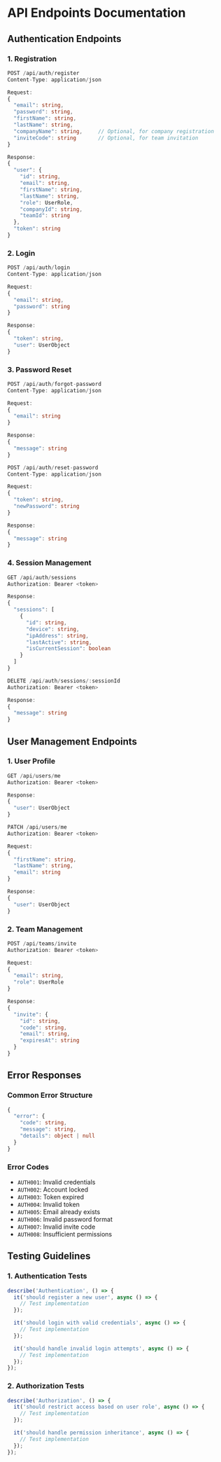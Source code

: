 # API Endpoints Documentation

## Authentication Endpoints

### 1. Registration
```typescript
POST /api/auth/register
Content-Type: application/json

Request:
{
  "email": string,
  "password": string,
  "firstName": string,
  "lastName": string,
  "companyName": string,     // Optional, for company registration
  "inviteCode": string       // Optional, for team invitation
}

Response:
{
  "user": {
    "id": string,
    "email": string,
    "firstName": string,
    "lastName": string,
    "role": UserRole,
    "companyId": string,
    "teamId": string
  },
  "token": string
}
```

### 2. Login
```typescript
POST /api/auth/login
Content-Type: application/json

Request:
{
  "email": string,
  "password": string
}

Response:
{
  "token": string,
  "user": UserObject
}
```

### 3. Password Reset
```typescript
POST /api/auth/forgot-password
Content-Type: application/json

Request:
{
  "email": string
}

Response:
{
  "message": string
}

POST /api/auth/reset-password
Content-Type: application/json

Request:
{
  "token": string,
  "newPassword": string
}

Response:
{
  "message": string
}
```

### 4. Session Management
```typescript
GET /api/auth/sessions
Authorization: Bearer <token>

Response:
{
  "sessions": [
    {
      "id": string,
      "device": string,
      "ipAddress": string,
      "lastActive": string,
      "isCurrentSession": boolean
    }
  ]
}

DELETE /api/auth/sessions/:sessionId
Authorization: Bearer <token>

Response:
{
  "message": string
}
```

## User Management Endpoints

### 1. User Profile
```typescript
GET /api/users/me
Authorization: Bearer <token>

Response:
{
  "user": UserObject
}

PATCH /api/users/me
Authorization: Bearer <token>

Request:
{
  "firstName": string,
  "lastName": string,
  "email": string
}

Response:
{
  "user": UserObject
}
```

### 2. Team Management
```typescript
POST /api/teams/invite
Authorization: Bearer <token>

Request:
{
  "email": string,
  "role": UserRole
}

Response:
{
  "invite": {
    "id": string,
    "code": string,
    "email": string,
    "expiresAt": string
  }
}
```

## Error Responses

### Common Error Structure
```typescript
{
  "error": {
    "code": string,
    "message": string,
    "details": object | null
  }
}
```

### Error Codes
- `AUTH001`: Invalid credentials
- `AUTH002`: Account locked
- `AUTH003`: Token expired
- `AUTH004`: Invalid token
- `AUTH005`: Email already exists
- `AUTH006`: Invalid password format
- `AUTH007`: Invalid invite code
- `AUTH008`: Insufficient permissions

## Testing Guidelines

### 1. Authentication Tests
```typescript
describe('Authentication', () => {
  it('should register a new user', async () => {
    // Test implementation
  });

  it('should login with valid credentials', async () => {
    // Test implementation
  });

  it('should handle invalid login attempts', async () => {
    // Test implementation
  });
});
```

### 2. Authorization Tests
```typescript
describe('Authorization', () => {
  it('should restrict access based on user role', async () => {
    // Test implementation
  });

  it('should handle permission inheritance', async () => {
    // Test implementation
  });
});
```
